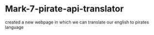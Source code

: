 # Mark-7-pirate-api-translator
created a new webpage in which we can translate our english to pirates language
